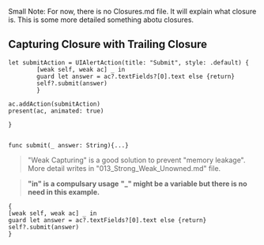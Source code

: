 Small Note: For now, there is no Closures.md file. It will explain what closure is. This is some more detailed something abotu closures.

## Capturing Closure with Trailing Closure


    let submitAction = UIAlertAction(title: "Submit", style: .default) {
            [weak self, weak ac] _ in   
            guard let answer = ac?.textFields?[0].text else {return}
            self?.submit(answer)
            }
        
    ac.addAction(submitAction)
    present(ac, animated: true)
        
    }
    

    func submit(_ answer: String){...}
    
    
 > "Weak Capturing" is a good solution to prevent "memory leakage". More detail writes in "013_Strong_Weak_Unowned.md" file.

> **"in" is a compulsary usage**
**"_" might be a variable but there is no need in this example.**

    {
    [weak self, weak ac] _ in   
    guard let answer = ac?.textFields?[0].text else {return}
    self?.submit(answer)
    }
